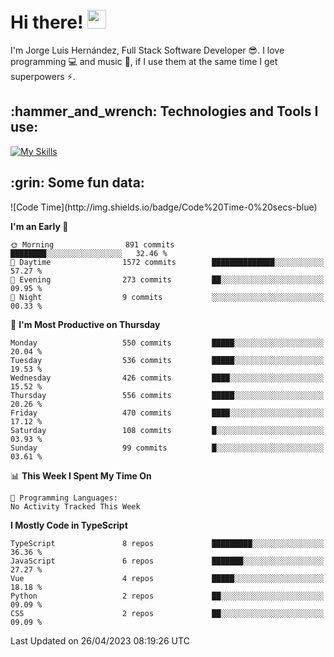 <h1 align="left">
 <abc>
  <br>Hi there! <img src="https://user-images.githubusercontent.com/42378118/110234147-e3259600-7f4e-11eb-95be-0c4047144dea.gif" width="30"><br>
 </abc>
</h1>

I'm Jorge Luis Hernández, Full Stack Software Developer :sunglasses:. I love programming :computer: and music :musical_score:, if I use them at the same time I get superpowers :zap:. 


<h2 align="left">:hammer_and_wrench: Technologies and Tools I use:</h2>

[![My Skills](https://skillicons.dev/icons?i=js,ts,html,css,py,vue,react,next,nest,postgres,mysql)](https://skillicons.dev)

<h2 align="left">:grin: Some fun data:</h2>
<!--START_SECTION:waka-->
![Code Time](http://img.shields.io/badge/Code%20Time-0%20secs-blue)

**I'm an Early 🐤** 

```text
🌞 Morning                891 commits         ████████░░░░░░░░░░░░░░░░░   32.46 % 
🌆 Daytime                1572 commits        ██████████████░░░░░░░░░░░   57.27 % 
🌃 Evening                273 commits         ██░░░░░░░░░░░░░░░░░░░░░░░   09.95 % 
🌙 Night                  9 commits           ░░░░░░░░░░░░░░░░░░░░░░░░░   00.33 % 
```
📅 **I'm Most Productive on Thursday** 

```text
Monday                   550 commits         █████░░░░░░░░░░░░░░░░░░░░   20.04 % 
Tuesday                  536 commits         █████░░░░░░░░░░░░░░░░░░░░   19.53 % 
Wednesday                426 commits         ████░░░░░░░░░░░░░░░░░░░░░   15.52 % 
Thursday                 556 commits         █████░░░░░░░░░░░░░░░░░░░░   20.26 % 
Friday                   470 commits         ████░░░░░░░░░░░░░░░░░░░░░   17.12 % 
Saturday                 108 commits         █░░░░░░░░░░░░░░░░░░░░░░░░   03.93 % 
Sunday                   99 commits          █░░░░░░░░░░░░░░░░░░░░░░░░   03.61 % 
```


📊 **This Week I Spent My Time On** 

```text
💬 Programming Languages: 
No Activity Tracked This Week
```

**I Mostly Code in TypeScript** 

```text
TypeScript               8 repos             █████████░░░░░░░░░░░░░░░░   36.36 % 
JavaScript               6 repos             ███████░░░░░░░░░░░░░░░░░░   27.27 % 
Vue                      4 repos             █████░░░░░░░░░░░░░░░░░░░░   18.18 % 
Python                   2 repos             ██░░░░░░░░░░░░░░░░░░░░░░░   09.09 % 
CSS                      2 repos             ██░░░░░░░░░░░░░░░░░░░░░░░   09.09 % 
```




 Last Updated on 26/04/2023 08:19:26 UTC
<!--END_SECTION:waka-->
